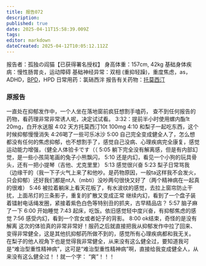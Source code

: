 ```yaml
---
title: 报告072
description: 
published: true
date: 2025-04-11T15:58:39.009Z
tags: 
editor: markdown
dateCreated: 2025-04-12T10:05:12.112Z
---
```


报告者：孤独の阎猫【已获得署名授权】
身高体重：157cm, 42kg
基础身体疾病：慢性肠胃炎，运动障碍
基础神经异常：双相 (重抑轻躁)，重度焦虑，as，ADHD，[BPD](/psychiatry/边缘型人格障碍（BPD）)，HPD
日常用药：氯硝西泮
报告有关药物：[托莫西汀](/drug/ATX/)

### 原报告
一直处在抑郁发作中，一个人坐在落地窗前疯狂想割手嗑药，
查不到任何报告的药物，看药理非常非常诱人呢，决定试试看。
3:32：提前半小时使用螺内酯1t 20mg，白开水送服
4:02 天方托莫西汀10t 100mg
4:10 和梨子一起吃东西，这个时候抑郁慢慢消失
4:26喝了一些可乐冰沙
5:00 自己完全变成健全人了，怎么想都没有任何的焦虑抑郁，也不想割手了，感觉自己没病、心理疾病完全康复，感觉运动能力增强，（健全人体验卡です（（
5:05 躺下完全没有解离感，但是有内部幻觉，是一些小孩简笔画的兔子小熊飘闪，
5:10 还是内幻，看见一个小狗的玩具骨头，还有一把小提琴（吉他、尤克里里）
5:13 感觉很兴奋
5:23 梨子日常骂我（边缘干的（我一下子火气上来了和他吵。是药物原因，一般ta这样我不会发火，只会抑郁）还好我们都是nt人（mbti）没吵两句很快又好了（两个精神病在一起真的很难）
5:46 被拉着躺床上看天花板了，有水波纹的感觉，去拉上窗帘防止干扰，上面吊灯的三条影子，重复的扩散又变成正常
继续内幻，看到了一个盘子装着镭射电话绳发圈，紧接着紫色白色等特别丑的抓夹，古早精品店？
5:57 脑子麻了一下
6:00 开始睡觉
7:43 起床，吃饭。依旧感觉轻中度兴奋，有抑郁焦虑的感觉
7:56 感受内幻，看到一个宫女或者妃子的背影。
8:00 ok结束，奇怪的是没有解离
这次的体验真的非常非常好！服药之后就直接把我从抑郁发作中拉了回来、变得非常健全，这是其他抗抑郁药所做不到的，感觉所有心理疾病都和我无关。
在梨子的他人视角下也是觉得我非常健全，从来没有这么健全过，要知道我可是“难治型重性精神病”，这可是“难治型重性精神病”啊，直接给我变成健全人，从来没有这么健全过！！就一个字：
“爽”！！！
